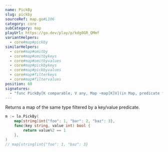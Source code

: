 ```yaml
---
name: PickBy
slug: pickby
sourceRef: map.go#L106
category: core
subCategory: map
playUrl: https://go.dev/play/p/kdg8GR_QMmf
variantHelpers:
  - core#map#pickby
similarHelpers:
  - core#map#omitby
  - core#map#omitbykeys
  - core#map#omitbyvalues
  - core#map#pickbykeys
  - core#map#pickbyvalues
  - core#map#filterkeys
  - core#map#filtervalues
position: 60
signatures:
  - "func PickBy[K comparable, V any, Map ~map[K]V](in Map, predicate func(key K, value V) bool) Map"
---
```


Returns a map of the same type filtered by a key/value predicate.

```go
m := lo.PickBy(
    map[string]int{"foo": 1, "bar": 2, "baz": 3},
    func(key string, value int) bool {
        return value%2 == 1
    },
)
// map[string]int{"foo": 1, "baz": 3}
```


